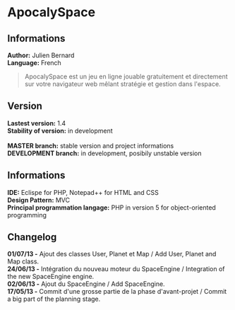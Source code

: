 # ApocalySpace

## Informations
**Author:** Julien Bernard<br>
**Language:** French

> ApocalySpace est un jeu en ligne jouable gratuitement et directement sur votre navigateur web mêlant stratégie et gestion dans l'espace.

## Version
**Lastest version:** 1.4<br>
**Stability of version:** in development<br>
<br>
**MASTER branch:** stable version and project informations<br>
**DEVELOPMENT branch:** in development, posibily unstable version<br>

## Informations
**IDE:** Eclispe for PHP, Notepad++ for HTML and CSS<br>
**Design Pattern:** MVC<br>
**Principal programmation langage:** PHP in version 5 for object-oriented programming<br>

## Changelog
**01/07/13 -** Ajout des classes User, Planet et Map / Add User, Planet and Map class.<br>
**24/06/13 -** Intégration du nouveau moteur du SpaceEngine / Integration of the new SpaceEngine engine.<br>
**02/06/13 -** Ajout du SpaceEngine / Add SpaceEngine.<br>
**17/05/13 -** Commit d'une grosse partie de la phase d'avant-projet / Commit a big part of the planning stage.
